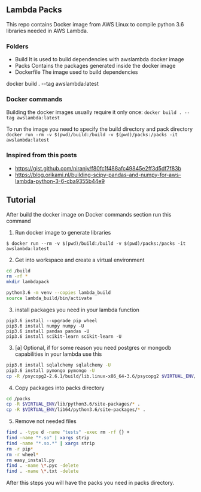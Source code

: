 ## Lambda Packs

This repo contains Docker image from AWS Linux to compile python 3.6 libraries needed
in AWS Lambda.

### Folders
- Build
   It is used to build dependencies with awslambda docker image
- Packs
  Contains the packages generated inside the docker image
- Dockerfile
  The image used to build dependencies

docker build . --tag awslambda:latest

### Docker commands

Building the docker images usually require it only once:
    `docker build . --tag awslambda:latest`

To run the image you need to specify the build directory and pack directory
    `docker run -rm -v $(pwd)/build:/build -v $(pwd)/packs:/packs -it awslambda:latest`

### Inspired from this posts
 - https://gist.github.com/niranjv/f80fc1f488afc49845e2ff3d5df7f83b
 - https://blog.orikami.nl/building-scipy-pandas-and-numpy-for-aws-lambda-python-3-6-cba9355b44e9


## Tutorial

After build the docker image on Docker commands section run this command 

1. Run docker image to generate libraries

`$ docker run --rm -v $(pwd)/build:/build -v $(pwd)/packs:/packs -it awslambda:latest`

2. Get into workspace and create a virtual environment

```sh
cd /build
rm -rf *
mkdir lambdapack

python3.6 -m venv --copies lambda_build
source lambda_build/bin/activate
```
3. install packages you need in your lambda function

```
pip3.6 install --upgrade pip wheel
pip3.6 install numpy numpy -U
pip3.6 install pandas pandas -U
pip3.6 install scikit-learn scikit-learn -U
```

3. [a] Optional, if for some reason you need postgres or mongodb capabilities in your lambda use this

```sh
pip3.6 install sqlalchemy sqlalchemy -U
pip3.6 install pymongo pymongo -U
cp -R /psycopg2-2.6.1/build/lib.linux-x86_64-3.6/psycopg2 $VIRTUAL_ENV/lib/python3.6/site-packages/psycopg2
```

4. Copy packages into packs directory

```sh
cd /packs
cp -R $VIRTUAL_ENV/lib/python3.6/site-packages/* .
cp -R $VIRTUAL_ENV/lib64/python3.6/site-packages/* .
```

5. Remove not needed files

```sh
find . -type d -name "tests" -exec rm -rf {} +
find -name "*.so" | xargs strip
find -name "*.so.*" | xargs strip
rm -r pip*
rm -r wheel*
rm easy_install.py
find . -name \*.pyc -delete
find . -name \*.txt -delete
```

After this steps you will have the packs you need in packs directory.